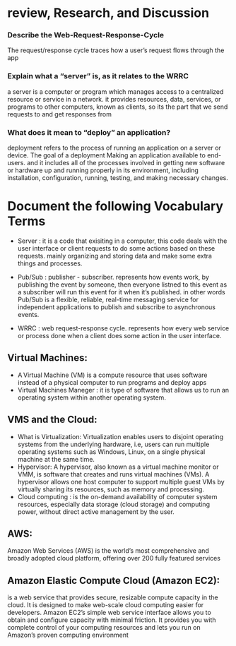 

# review, Research, and Discussion
### Describe the Web-Request-Response-Cycle
The request/response cycle traces how a user’s request flows through the app 

### Explain what a “server” is, as it relates to the WRRC
a server is a computer or program which manages access to a centralized resource or service in a network. it provides resources, data, services, or programs to other computers, known as clients, so its the part that we send requests to and get responses from

### What does it mean to “deploy” an application?
deployment refers to the process of running an application on a server or device. The goal of a deployment Making an application available to end-users. and it includes all of the processes involved in getting new software or hardware up and running properly in its environment, including installation, configuration, running, testing, and making necessary changes.

# Document the following Vocabulary Terms

- Server : it is a code that exisiting in a computer, this code deals with the user interface or client requests to do some actions based on these requests. mainly organizing and storing data and make some extra things and processes.

- Pub/Sub : publisher - subscriber. represents how events work, by publishing the event by someone, then everyone listned to this event as a subscriber will run this event for it when it’s published. in other words Pub/Sub is a flexible, reliable, real-time messaging service for independent applications to publish and subscribe to asynchronous events.

- WRRC : web request-response cycle. represents how every web service or process done when a client does some action in the user interface.

## Virtual Machines:
- A Virtual Machine (VM) is a compute resource that uses software instead of a physical computer to run programs and deploy apps
- Virtual Machines Maneger : it is type of software that allows us to run an operating system within another operating system.
## VMS and the Cloud:
- What is Virtualization: Virtualization enables users to disjoint operating systems from the underlying hardware, i.e, users can run multiple operating systems such as Windows, Linux, on a single physical machine at the same time.
- Hypervisor: A hypervisor, also known as a virtual machine monitor or VMM, is software that creates and runs virtual machines (VMs). A hypervisor allows one host computer to support multiple guest VMs by virtually sharing its resources, such as memory and processing.
- Cloud computing : is the on-demand availability of computer system resources, especially data storage (cloud storage) and computing power, without direct active management by the user.


## AWS:
Amazon Web Services (AWS) is the world’s most comprehensive and broadly adopted cloud platform, offering over 200 fully featured services

## Amazon Elastic Compute Cloud (Amazon EC2):
is a web service that provides secure, resizable compute capacity in the cloud. It is designed to make web-scale cloud computing easier for developers. Amazon EC2’s simple web service interface allows you to obtain and configure capacity with minimal friction. It provides you with complete control of your computing resources and lets you run on Amazon’s proven computing environment



